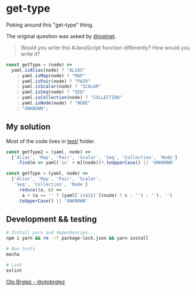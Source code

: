 # get-type

Poking around this "get-type" thing.

The original question was asked by [@joelnet](https://twitter.com/joelnet/status/1432806592118882307).

> Would you write this #JavaScript function differently? How would you write it?

```javascript
const getType = (node) =>
  yaml.isAlias(node) ? "ALIAS"
    : yaml.isMap(node) ? "MAP"
    : yaml.isPair(node) ? "PAIR"
    : yaml.isScalar(node) ? "SCALAR"
    : yaml.isSeq(node) ? "SEQ"
    : yaml.isCollection(node) ? "COLLECTION"
    : yaml.isNode(node) ? "NODE"
    : "UNKNOWN";
```

## My solution

Most of the code lives in [test/](test/) folder.

```javascript
const getType2 = (yaml, node) =>
  ['Alias', 'Map', 'Pair', 'Scalar', 'Seq', 'Collection', 'Node']
    .find(m => yaml['is' + m](node))?.toUpperCase() || 'UNKNOWN'
```

```javascript
const getType = (yaml, node) =>
  ['Alias', 'Map', 'Pair', 'Scalar',
   'Seq', 'Collection', 'Node']
    .reduce((a, c) =>
      a + (a == '' ? (yaml[`is${c}`](node) ? c : '') : ''), '')
    .toUpperCase() || 'UNKNOWN'
```


## Development && testing

```bash
# Install yarn and dependencies...
npm i yarn && rm -rf package-lock.json && yarn install

# Run tests
mocha

# Lint
eslint
```

[Oto Brglez - @otobrglez](https://twitter.com/otobrglez)
